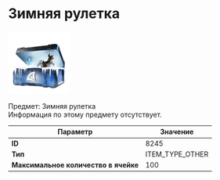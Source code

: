 # Зимняя рулетка

![Item Image](../img/8245.webp?raw=true)

Предмет: Зимняя рулетка<br>Информация по этому предмету отсутствует.


| Параметр | Значение |
|----------|----------|
| **ID** | 8245 |
| **Тип** | ITEM_TYPE_OTHER |
| **Максимальное количество в ячейке** | 100 |

